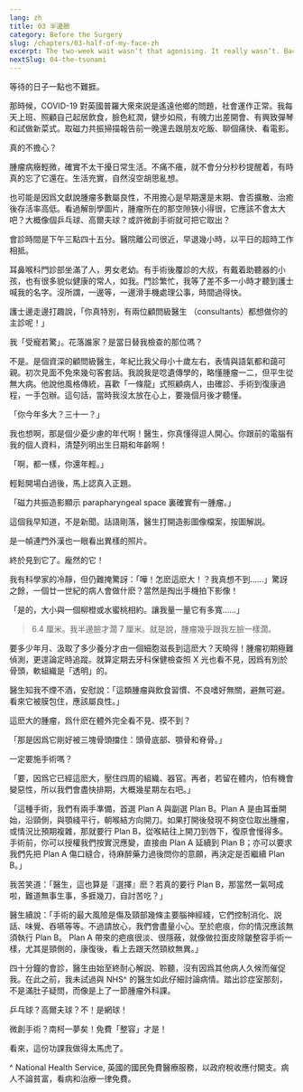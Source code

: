 ```yaml
---
lang: zh
title: 03 半邊臉
category: Before the Surgery
slug: /chapters/03-half-of-my-face-zh
excerpt: The two-week wait wasn’t that agonising. It really wasn’t. Back then, for the vast majority of people in the UK, COVID-19 was still a foreign problem.
nextSlug: 04-the-tsunami
---
```


<p class="cn">等待的日子一點也不難捱。

<p class="cn">那時候，COVID-19 對英國普羅大衆來説是遙遠他鄉的問題，社會運作正常。我每天上班、照顧自己起居飲食，臉色紅潤，健步如飛，有魄力出差開會、有興致彈琴和試做新菜式。取磁力共振掃描報告前一晚還去跟朋友吃飯、聊個痛快、看電影。

<p class="cn">真的不擔心？

<p class="cn">腫瘤病癥輕微，確實不太干擾日常生活。不痛不癢，就不會分分秒秒提醒着，有時真的忘了它還在。生活充實，自然沒空胡思亂想。

<p class="cn">也可能是因爲文獻說腫瘤多數屬良性，不用擔心是早期還是末期、會否擴散、治癒後存活率高低。看過解剖學圖片，腫瘤所在的那空隙狹小得很，它應該不會太大吧？大概像個乒乓球、高爾夫球？或許微創手術就可把它取出？

<p class="cn">會診時間是下午三點四十五分。醫院離公司很近，早退幾小時，以平日的超時工作相抵。

<p class="cn">耳鼻喉科門診部坐滿了人，男女老幼。有手術後覆診的大叔，有戴着助聽器的小孩，也有很多貌似健康的常人，如我。門診繁忙，我等了差不多一小時才聽到護士喊我的名字。沒所謂，一邊等，一邊滑手機處理公事，時間過得快。

<p class="cn">護士邊走邊打趣說，「你真特別，有兩位顧問級醫生 （consultants）都想做你的主診呢！」

<p class="cn">我「受寵若驚」。花落誰家？是當日替我檢查的那位嗎？

<p class="cn">不是。是個資深的顧問級醫生，年紀比我父母小十歲左右，表情與語氣都和藹可親。初次見面不免來幾句客套話。我說我是唸遺傳學的，略懂腫瘤一二，但平生從無大病。他說他風格傳統，喜歡「一條龍」式照顧病人，由確診、手術到復康過程，一手包辦。這句話，當時我沒太放在心上，要幾個月後才聽懂。

<p class="cn">「你今年多大？三十一？」

<p class="cn">我也想啊，那是個少憂少慮的年代啊！醫生，你真懂得逗人開心。你跟前的電腦有我的個人資料，清楚列明出生日期和年齡啊！

<p class="cn">「啊，都一樣，你還年輕。」

<p class="cn">輕鬆開場白過後，馬上認真入正題。

<p class="cn">「磁力共振造影顯示 parapharyngeal space 裏確實有一腫瘤。」

<p class="cn">這個我早知道，不是新聞。話語剛落，醫生打開造影圖像檔案，按圖解説。

<p class="cn">是一幀連門外漢也一眼看出異樣的照片。

<p class="cn">終於見到它了。龐然的它！

<p class="cn">我有科學家的冷靜，但仍難掩驚訝：「嘩！怎麽這麽大！？我真想不到……」驚訝之餘，一個廿一世紀的病人會做什麽？當然是掏出手機拍下影像！

<p class="cn">「是的，大小與一個柳橙或水蜜桃相約。讓我量一量它有多寬……」

>6.4 厘米。我半邊臉才濶 7 厘米。就是說，腫瘤幾乎跟我左臉一樣濶。

<p class="cn">要多少年月、汲取了多少養分才由一個細胞滋長到這麽大？天曉得！腫瘤初期極難偵測，更遑論定時追蹤。就算定期去牙科保健檢查照 X 光也看不見，因爲有別於骨頭，軟組織是「透明」的。

<p class="cn">醫生知我不煙不酒，安慰說：「這類腫瘤與飲食習慣、不良嗜好無關，避無可避。看來它被膜包住，應該屬良性。」

<p class="cn">這麽大的腫瘤，爲什麽在體外完全看不見、摸不到？

<p class="cn">「那是因爲它剛好被三塊骨頭擋住：頭骨底部、顎骨和脊骨。」

<p class="cn">一定要施手術嗎？

<p class="cn">「要，因爲它已經這麽大，壓住四周的組織、器官。再者，若留在體内，怕有機會變惡性，所以我們會盡快排期，大概幾星期左右吧。」

<p class="cn">「這種手術，我們有兩手準備，首選 Plan A 與副選 Plan B。Plan A 是由耳垂開始，沿頸側，與顎綫平行，朝喉結方向開刀。如果打開後發現不夠空位取出腫瘤，或情況比預期複雜，那就要行 Plan B，從喉結往上開刀到唇下，復原會慢得多。手術前，你可以授權我們按實況應變，直接由 Plan A 延續到 Plan B；亦可以要求我們先把 Plan A 傷口縫合，待麻醉藥力過後問你的意願，再決定是否繼續 Plan B。」

<p class="cn">我苦笑道：「醫生，這也算是『選擇』麽？若真的要行 Plan B，那當然一氣呵成啦，難道無事生事，多捱幾刀，自討苦吃？」

<p class="cn">醫生續說：「手術的最大風險是傷及頸部幾條主要腦神經綫，它們控制消化、説話、味覺、吞嚥等等。不過請放心，我們會盡量小心。至於疤痕，你的情況應該無須執行 Plan B。 Plan A 帶來的疤痕很淡、很隱蔽，就像做拉面皮除皺整容手術一樣，尤其是頸側的，康復後，看上去跟天然頸紋無異。」

<p class="cn">四十分鐘的會診，醫生由始至終耐心解説、聆聽，沒有因爲其他病人久候而催促我。在此之前，我未試過與 NHS^ 的醫生如此仔細討論病情。踏出診症室那刻，不是滿肚子疑問，而像是上了一節腫瘤外科課。

<p class="cn">乒乓球？高爾夫球？不！是網球！

<p class="cn">微創手術？南柯一夢矣！免費「整容」才是！

<p class="cn">看來，這份功課我做得太馬虎了。

<p class='secondary'>^ National Health Service, 英國的國民免費醫療服務，以政府稅收應付開支。病人不論貧富，看病和治療一律免費。